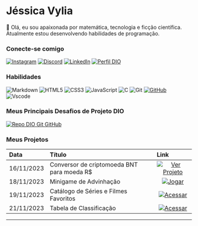 # Jéssica Vylia

👋 Olá, eu sou apaixonada por matemática, tecnologia e ficção científica. Atualmente estou desenvolvendo habilidades de programação.

### Conecte-se comigo

[![Instagram](https://img.shields.io/badge/-Instagram-000?style=for-the-badge&logo=instagram&logoColor=30)](https://www.instagram.com/jessicavylia_/)
[![Discord](https://img.shields.io/badge/Discord-7289DA?style=for-the-badge&logo=discord&logoColor=white)](https://https://discord.com/channels/jessicavylia_/)
[![LinkedIn](https://img.shields.io/badge/-LinkedIn-000?style=for-the-badge&logo=linkedin&logoColor=30A3DC)](https://www.linkedin.com/in/jessicavylia/)
[![Perfil DIO](https://img.shields.io/badge/-Meu%20Perfil%20na%20DIO-30A3DC?style=for-the-badge)](web.dio.me/users/jessicavylia/)

### Habilidades

![Markdown](https://img.shields.io/badge/Markdown-000?style=for-the-badge&logo=markdown)
![HTML5](https://img.shields.io/badge/HTML5-E34F26?style=for-the-badge&logo=html5&logoColor=white)
![CSS3](https://img.shields.io/badge/CSS3-1572B6?style=for-the-badge&logo=css3&logoColor=white)
![JavaScript](https://img.shields.io/badge/JavaScript-F7DF1E?style=for-the-badge&logo=javascript&logoColor=black)
![C](https://img.shields.io/badge/C-00599C?style=for-the-badge&logo=c&logoColor=white)
![Git](https://img.shields.io/badge/GIT-E44C30?style=for-the-badge&logo=git&logoColor=white)
[![GitHub](https://img.shields.io/badge/GitHub-000?style=for-the-badge&logo=github&logoColor=30A3DC)](https://docs.github.com/)
![Vscode](https://img.shields.io/badge/Vscode-007ACC?style=for-the-badge&logo=visual-studio-code&logoColor=white)


### Meus Principais Desafios de Projeto DIO

[![Repo DIO Git GitHub](https://github-readme-stats.vercel.app/api/pin/?username=elidianaandrade&repo=dio-lab-open-source&bg_color=000&border_color=30A3DC&show_icons=true&icon_color=30A3DC&title_color=E94D5F&text_color=FFF)](https://github.com/codevylia/dio-lab-open-source)


### Meus Projetos

<table>
  <thead>
    <tr align="left">
      <th>Data</th>
      <th>Título</th>
      <th>Link</th>
    </tr>
  </thead>
  <tbody align="left">
    <tr>
      <td>16/11/2023</td>
      <td>Conversor de criptomoeda BNT para moeda R$</td>
      <td align="center">
        <a href="https://codepen.io/collection/ZMmjzp">
           <img align="center" alt="Ver Projeto" src="https://img.shields.io/badge/Acessar%20-30A3DC?style=for-the-badge">
        </a>
      </td>
    </tr>
    <tr>
      <td>18/11/2023</td>
      <td>Minigame de Advinhação</td>
      <td align="center">
        <a href="https://codepen.io/jessicavylia/pen/NWoyGrg">
           <img align="center" alt="Jogar" src="https://img.shields.io/badge/Acessar%20-E94D5F?style=for-the-badge">
        </a>
      </td>
    </tr>
    <tr>
      <td>19/11/2023</td>
      <td>Catálogo de Séries e Filmes Favoritos</td>
      <td align="center">
        <a href="https://codepen.io/jessicavylia/pen/vYbdeaM">
           <img align="center" alt="Acessar" src="https://img.shields.io/badge/Acessar%20-30A3DC?style=for-the-badge">
        </a>
      </td>    
    </tr>
    <tr>
      <td>21/11/2023</td>
      <td>Tabela de Classificação</td>
      <td align="center">
        <a href="https://codepen.io/jessicavylia/pen/PoVRVJX">
           <img align="center" alt="Acessar" src="https://img.shields.io/badge/Acessar%20-E94D5F?style=for-the-badge">
        </a>
      </td>    
    </tr>
  </tbody>
  <tfoot></tfoot>
</table>

---